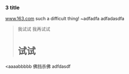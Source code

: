 ### 3 title ###
www.163.com
such a difficult thing!
~adfadfa
adfadasdfa
>我试试
我再试试
># 试试 #
<aaaabbbbb
佛挡杀佛
adfdasdf
